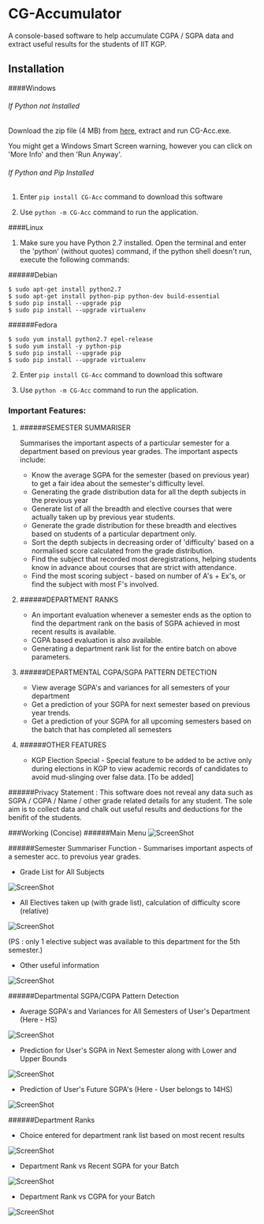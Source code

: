 # CG-Accumulator
A console-based software to help accumulate CGPA / SGPA data and extract useful results for the students of IIT KGP.

## Installation

####Windows

###### If Python not Installed 
Download the zip file (4 MB) from [here](https://goo.gl/azxawv), extract and run CG-Acc.exe.

You might get a Windows Smart Screen warning, however you can click on 'More Info' and then 'Run Anyway'.

###### If Python and Pip Installed 
    
1. Enter `pip install CG-Acc` command to download this software

2. Use `python -m CG-Acc` command to run the application.



####Linux
1. Make sure you have Python 2.7 installed. Open the terminal and enter the 'python' (without quotes) command, if the python shell doesn't run, execute the following commands:

######Debian
```shell
$ sudo apt-get install python2.7
$ sudo apt-get install python-pip python-dev build-essential 
$ sudo pip install --upgrade pip 
$ sudo pip install --upgrade virtualenv 
```

######Fedora
```shell
$ sudo yum install python2.7 epel-release
$ sudo yum install -y python-pip
$ sudo pip install --upgrade pip 
$ sudo pip install --upgrade virtualenv 
```

2. Enter `pip install CG-Acc` command to download this software

3. Use `python -m CG-Acc` command to run the application.


 
### Important Features:
1. ######SEMESTER SUMMARISER

    Summarises the important aspects of a particular semester for a department 
    based on previous year grades. The important aspects include:
    - Know the average SGPA for the semester (based on previous year) to get a fair idea about the semester's difficulty level.
    - Generating the grade distribution data for all the depth subjects in the previous year
    - Generate list of all the breadth and elective courses that were actually taken up by previous year students.
    - Generate the grade distribution for these breadth and electives based on students of a particular department only.
    - Sort the depth subjects in decreasing order of 'difficulty' based on a normalised score calculated from the grade distribution.
    - Find the subject that recorded most deregistrations, helping students know in advance about courses that are strict with attendance.
    - Find the most scoring subject - based on number of A's + Ex's, or find the subject with most F's involved. 
 
2. ######DEPARTMENT RANKS
    - An important evaluation whenever a semester ends as the option to find the department rank 
      on the basis of SGPA achieved in most recent results is available.
    - CGPA based evaluation is also available.
    - Generating a department rank list for the entire batch on above parameters.
 
3. ######DEPARTMENTAL CGPA/SGPA PATTERN DETECTION
    - View average SGPA's and variances for all semesters of your department
    - Get a prediction of your SGPA for next semester based on previous year trends.
    - Get a prediction of your SGPA for all upcoming semesters based on the batch that has completed all semesters

4. ######OTHER FEATURES
    - KGP Election Special - Special feature to be added to be active only during elections in KGP to view academic records of candidates to avoid mud-slinging over false data. [To be added]

######Privacy Statement :
This software does not reveal any data such as SGPA / CGPA / Name / other grade related details for any student. The sole aim is to collect data and chalk out useful results and deductions for the benifit of the students. 


###Working (Concise)
######Main Menu
![ScreenShot](Screenshots/16_main_menu.png)


######Semester Summariser
Function - Summarises important aspects of a semester acc. to prevoius year grades.

* Grade List for All Subjects

![ScreenShot](Screenshots/2_grade_list.png)

* All Electives taken up (with grade list), calculation of difficulty score (relative)

![ScreenShot](Screenshots/3_elective_diff_score.png)

(PS : only 1 elective subject was available to this department for the 5th semester.)


* Other useful information

![ScreenShot](Screenshots/4_other_sem_info.png)


######Departmental SGPA/CGPA Pattern Detection

* Average SGPA's and Variances for All Semesters of User's Department (Here - HS)

![ScreenShot](Screenshots/13_all_sem_avg.PNG)

* Prediction for User's SGPA in Next Semester along with Lower and Upper Bounds 

![ScreenShot](Screenshots/12_next_sem_predict.PNG)

* Prediction of User's Future SGPA's  (Here - User belongs to 14HS)

![ScreenShot](Screenshots/14_sgpa_predict.PNG) 



######Department Ranks

* Choice entered for department rank list based on most recent results

![ScreenShot](Screenshots/5_dep_rank_choice.png)

* Department Rank vs Recent SGPA for your Batch

![ScreenShot](Screenshots/9_dep_SG.png)

* Department Rank vs CGPA for your Batch

![ScreenShot](Screenshots/11_dep_CG.png)






